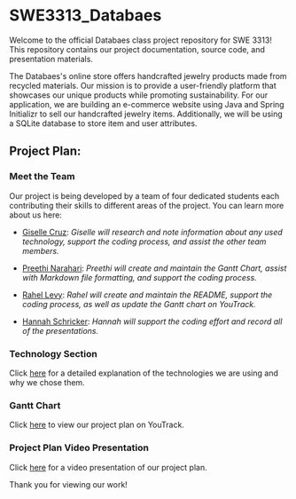 # SWE3313_Databaes
Welcome to the official Databaes class project repository for SWE 3313! This repository contains our project documentation, source code, and presentation materials.

The Databaes's online store offers handcrafted jewelry products made from recycled materials. Our mission is to provide a user-friendly platform that showcases our unique products while promoting sustainability. For our application, we are building an e-commerce website using Java and Spring Initializr to sell our handcrafted jewelry items. Additionally, we will be using a SQLite database to store item and user attributes.

## Project Plan:

### Meet the Team

Our project is being developed by a team of four dedicated students each contributing their skills to different areas of the project. You can learn more about us here: 

- [Giselle Cruz](/resumes/GiselleRes.md): *Giselle will research and note information about any used technology, support the coding process, and assist the other team members.*

- [Preethi Narahari](/resumes/PreethiRes.md): *Preethi will create and maintain the Gantt Chart, assist with Markdown file formatting, and support the coding process.*
  
- [Rahel Levy](/resumes/RahelRes.md): *Rahel will create and maintain the README, support the coding process, as well as update the Gantt chart on YouTrack.*

- [Hannah Schricker](/resumes/HannahRes.md): *Hannah will support the coding effort and record all of the presentations.*

### Technology Section

Click [here](TechnologyDesc.md) for a detailed explanation of the technologies we are using and why we chose them.

### Gantt Chart

Click [here](https://hschrick.youtrack.cloud/gantt-charts/226-0) to view our project plan on YouTrack.

### Project Plan Video Presentation

Click [here](https://www.loom.com/share/cb996548a020461a92d99a82d9961124) for a video presentation of our project plan.

Thank you for viewing our work!

